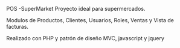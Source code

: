 POS -SuperMarket
Proyecto ideal para supermercados.

Modulos de Productos, Clientes, Usuarios, Roles, Ventas y Vista de facturas.

Realizado con PHP y patrón de diseño MVC, javascript y jquery